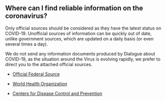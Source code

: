 ## Where can I find reliable information on the coronavirus?

Only official sources should be considered as they have the latest status on COVID-19. Unofficial sources of information can be quickly out of date, unlike government sources, which are updated on a daily basis (or even several times a day).

We do not send any information documents produced by Dialogue about COVID-19, as the situation around the Virus is evolving rapidly, we prefer to direct you to the attached official sources.

- [Official Federal Source](https://www.canada.ca/en/public-health/services/diseases/2019-novel-coronavirus-infection/frequently-asked-questions.html)

- [World Health Organization](https://www.who.int/news-room/q-a-detail/q-a-coronaviruses)

- [Centers for Disease Control and Prevention](https://www.cdc.gov/coronavirus/2019-ncov/faq.html)
